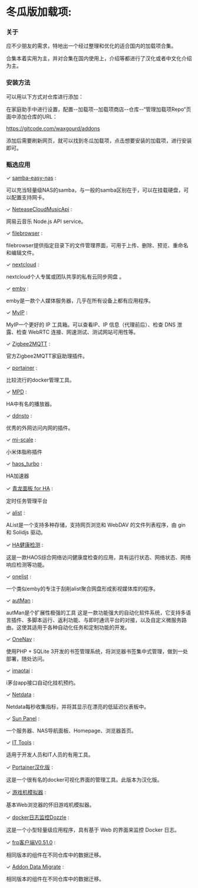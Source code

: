 # 冬瓜版加载项: 



### 关于

应不少朋友的需求，特地出一个经过整理和优化的适合国内的加载项合集。

合集本着实用为主，并对合集在国内使用上，介绍等都进行了汉化或者中文化介绍为主。



### 安装方法

可以用以下方式对仓库进行添加：

在家庭助手中进行设置，配置--加载项--加载项商店--仓库--“管理加载项Repo“页面中添加仓库的URL：

https://gitcode.com/waxgourd/addons

添加后需要刷新网页，就可以找到冬瓜加载项，点击想要安装的加载项，进行安装即可。

### 甄选应用

&#10003;  [samba-easy-nas](samba-easy-nas/) : 

可以充当轻量级NAS的samba，与一般的samba区别在于，可以在挂载硬盘，可以配置支持网卡。

&#10003;  [NeteaseCloudMusicApi](NeteaseCloudMusicApi/) : 

网易云音乐 Node.js API service。

&#10003;  [filebrowser](filebrowser/) : 

filebrowser提供指定目录下的文件管理界面，可用于上传、删除、预览、重命名和编辑文件。

&#10003;  [nextcloud](nextcloud/) : 

nextcloud个人专属或团队共享的私有云同步网盘 。

&#10003;  [emby](emby/) : 

emby是一款个人媒体服务器，几乎在所有设备上都有应用程序。

&#10003;  [MyIP](MyIP/) : 

MyIP一个更好的 IP 工具箱。可以查看IP、IP 信息（代理前后）、检查 DNS 泄露、检查 WebRTC 连接、网速测试、测试网站可用性等。

&#10003;  [Zigbee2MQTT](zigbee2mqtt/) : 

官方Zigbee2MQTT家庭助理插件。

&#10003;  [portainer](portainer/) : 

比较流行的docker管理工具。

&#10003;  [MPD](mpd/) : 

HA中有名的播放器。

&#10003;  [ddnsto](ddnsto/) : 

优秀的外网访问内网的插件。

&#10003;  [mi-scale](mi-scale/) : 

小米体脂称插件

&#10003;  [haos_turbo](haos_turbo/) : 

HA加速器

&#10003;  [青龙面板 for HA](qinglong/) : 

定时任务管理平台

&#10003;  [alist](alist/) : 

AList是一个支持多种存储，支持网页浏览和 WebDAV 的文件列表程序，由 gin 和 Solidjs 驱动。

&#10003;  [HA健康检测](boost/) : 

这是一款HAOS综合网络访问健康度检查的应用，具有运行状态、网络状态、网络响应检测等功能。

&#10003; [onelist](onelist/) :

一个类似emby的专注于刮削alist聚合网盘形成影视媒体库的程序。

&#10003;  [autMan](autman/) : 

autMan是个扩展性极强的工具
这是一款功能强大的自动化软件系统，它支持多语言插件、多脚本运行、返利功能、与即时通讯平台的对接，以及自定义微服务路由。这使其适用于各种自动化任务和定制功能的开发。

&#10003;  [OneNav](onenav/) : 

使用PHP + SQLite 3开发的书签管理系统，将浏览器书签集中式管理，做到一处部署，随处访问。

&#10003;  [imaotai](imaotai/) : 

i茅台app接口自动化挂机预约。

&#10003;  [Netdata](netdata/) : 

Netdata每秒收集指标，并将其显示在漂亮的低延迟仪表板中。

&#10003;  [Sun Panel](sun-panel/) : 

一个服务器、NAS导航面板、Homepage、浏览器首页。

&#10003;  [IT Tools](it-tools/) : 

适用于开发人员和IT人员的有用工具。

&#10003;  [Portainer汉化版](Portainer汉化版) : 

这是一个很有名的docker可视化界面的管理工具。此版本为汉化版。

&#10003;  [游戏机模拟器](emulatorjs-zh/) : 

基本Web浏览器的怀旧游戏机模拟器。

&#10003;  [docker日志监控Dozzle](docker日志监控dozzle/) : 

这是一个小型轻量级应用程序，具有基于 Web 的界面来监控 Docker 日志。

&#10003;  [frp客户端V0.51.0](frp-client-51/) : 

相同版本的组件在不同仓库中的数据迁移。

&#10003;  [Addon Data Migrate](addon-data-migrate/) : 

相同版本的组件在不同仓库中的数据迁移。

